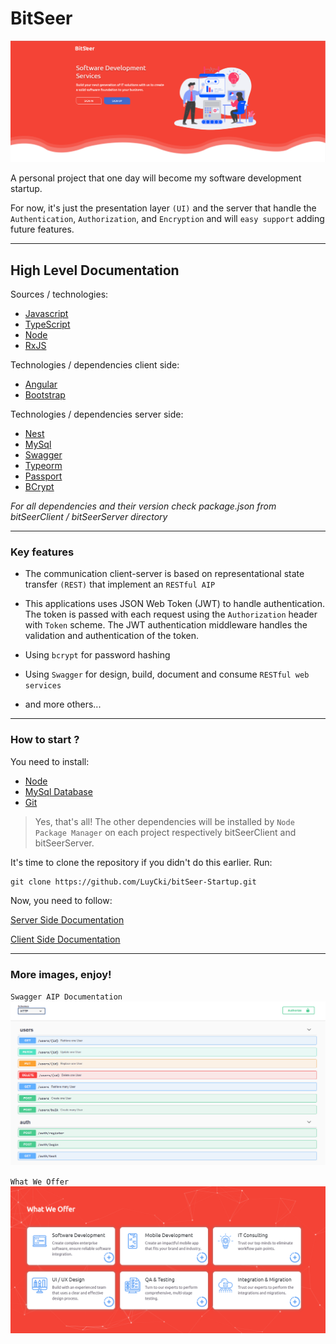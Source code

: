 # BitSeer
![](./assets/bitSeerLogo.PNG "Logo")

A personal project that one day will become my software development startup.

For now, it's just the presentation layer `(UI)` and the server that handle the `Authentication`, `Authorization`, and `Encryption` and will `easy support` adding future features.

----------

## High Level Documentation

Sources / technologies:
- [Javascript](https://www.javascript.com/)
- [TypeScript](https://www.typescriptlang.org/docs/home.html)
- [Node](https://nodejs.org/en/)
- [RxJS](https://rxjs-dev.firebaseapp.com/)

Technologies / dependencies client side:
- [Angular](https://angular.io/docs)
- [Bootstrap](https://getbootstrap.com/docs/4.5/getting-started/introduction/)

Technologies / dependencies server side:
- [Nest](https://nestjs.com/)
- [MySql](https://www.mysql.com/)
- [Swagger](https://swagger.io/)
- [Typeorm](https://typeorm.io/#/)
- [Passport](http://www.passportjs.org/)
- [BCrypt](https://www.npmjs.com/package/bcrypt)

*For all dependencies and their version check package.json from bitSeerClient / bitSeerServer directory*

----------

### Key features 

- The communication client-server is based on representational state transfer `(REST)` that implement an `RESTful AIP`

- This applications uses JSON Web Token (JWT) to handle authentication. The token is passed with each request using the `Authorization` header with `Token` scheme. The JWT authentication middleware handles the validation and authentication of the token.

- Using `bcrypt` for password hashing

- Using `Swagger` for design, build, document and consume `RESTful web services`

- and more others... 

----------

### How to start ?

You need to install:
- [Node](https://nodejs.org/en/)
- [MySql Database](https://www.mysql.com/downloads/)
- [Git](https://git-scm.com/)

> Yes, that's all! The other dependencies will be installed by `Node Package Manager` on each project respectively bitSeerClient and bitSeerServer.

It's time to clone the repository if you didn't do this earlier. Run:

    git clone https://github.com/LuyCki/bitSeer-Startup.git

Now, you need to follow:

[Server Side Documentation](./bitSeerServer/README.md)

[Client Side Documentation](./bitSeerClient/README.md)

----------

### More images, enjoy!

`Swagger AIP Documentation`
![](./assets/bitSeerSwagger.PNG "")

`What We Offer`
![](./assets/whatWeOffer.PNG "")

